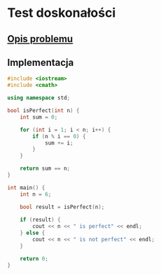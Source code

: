 # Test doskonałości

## [Opis problemu](../../../../algorithms/integers/perfect-test.md)


## Implementacja

```cpp linenums="1"
#include <iostream>
#include <cmath>

using namespace std;

bool isPerfect(int n) {
    int sum = 0;

    for (int i = 1; i < n; i++) {
        if (n % i == 0) {
            sum += i;
        }
    }

    return sum == n;
}

int main() {
    int n = 6;

    bool result = isPerfect(n);
    
    if (result) {
        cout << n << " is perfect" << endl;
    } else {
        cout << n << " is not perfect" << endl;
    }

    return 0;
}
```

